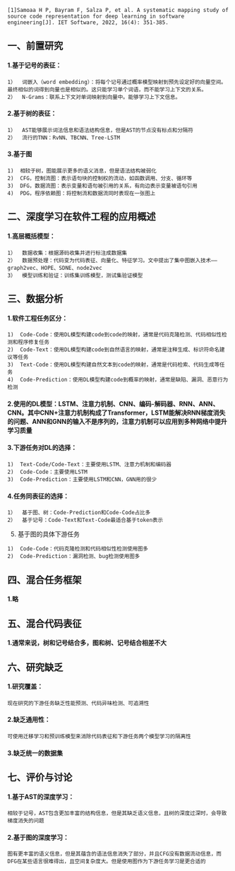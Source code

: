 ```[1]Samoaa H P, Bayram F, Salza P, et al. A systematic mapping study of source code representation for deep learning in software engineering[J]. IET Software, 2022, 16(4): 351-385.```

## 一、前置研究
#### 1.基于记号的表征：
```
1）	词嵌入（word embedding）：将每个记号通过概率模型映射到预先设定好的向量空间。最终相似的词得到向量也是相似的。这只能学习单个词语，而不能学习上下文的关系。
2）	N-Grams：联系上下文对单词映射到向量中。能够学习上下文信息。
```
#### 2.基于树的表征：
```
1）	AST能够展示词法信息和语法结构信息，但是AST的节点没有标点和分隔符
2）	流行的TNN：RvNN、TBCNN、Tree-LSTM
```
#### 3.基于图
```
1)	相较于树，图能展示更多的语义消息，但是语法结构被弱化
2)	CFG，控制流图：表示语句块的控制权的流动，如函数调用、分支、循环等
3)	DFG，数据流图：表示变量和语句被引用的关系，有向边表示变量被语句引用
4)	PDG，程序依赖图：将控制流和数据流同时表现在一张图上
```
## 二、深度学习在软件工程的应用概述
#### 1.高层概括模型：
```
1）	数据收集：根据源码收集并进行标注成数据集
2）	数据预处理：代码变为代码表征、向量化、特征学习。文中提出了集中图嵌入技术——graph2vec、HOPE、SDNE、node2vec
3）	模型训练和验证：训练集训练模型，测试集验证模型
```
## 三、数据分析
#### 1.软件工程任务区分：
```
1)	Code-Code：使用DL模型构建code到code的映射，通常是代码克隆检测、代码相似性检测和程序修复任务
2)	Code-Text：使用DL模型构建code到自然语言的映射，通常是注释生成、标识符命名建议等任务
3)	Text-Code：使用DL模型构建自然文本到code的映射，通常是代码检索、代码生成等任务
4)	Code-Prediction：使用DL模型构建code到概率的映射，通常是缺陷、漏洞、恶意行为检测
```
#### 2.使用的DL模型：LSTM、注意力机制、CNN、编码-解码器、RNN、ANN、CNN。其中CNN+注意力机制构成了Transformer，LSTM能解决RNN梯度消失的问题、ANN和GNN的输入不是序列的，注意力机制可以应用到多种网络中提升学习质量
#### 3.下游任务对DL的选择：
```
1)	Text-Code/Code-Text：主要使用LSTM、注意力机制和编码器
2)	Code-Code：主要使用LSTM
3)	Code-Prediction：主要使用LSTM和CNN，GNN用的很少
```
#### 4.任务同表征的选择：
```
1）	基于图、树：Code-Prediction和Code-Code占比多
2）	基于记号：Code-Text和Text-Code最适合基于token表示
```
5.	基于图的具体下游任务
```
1)	Code-Code：代码克隆检测和代码相似性检测使用图多
2)	Code-Prediction：漏洞检测、bug检测使用图多
```
## 四、混合任务框架
#### 1.略
## 五、混合代码表征
#### 1.通常来说，树和记号结合多，图和树、记号结合相差不大
## 六、研究缺乏
#### 1.研究覆盖：
```
现在研究的下游任务缺乏性能预测、代码异味检测、可追溯性
```
#### 2.缺乏通用性：
```
可使用迁移学习和预训练模型来消除代码表征和下游任务两个模型学习的隔离性
```
#### 3.缺乏统一的数据集
## 七、评价与讨论
#### 1.基于AST的深度学习：
```
相较于记号，AST包含更加丰富的结构信息，但是其缺乏语义信息，且树的深度过深时，会导致梯度消失的问题
```
#### 2.基于图的深度学习：
```
图有更丰富的语义信息，但是其蕴含的语法信息消失了部分，并且CFG没有数据流动信息，而DFG在某些语言很难得出，且空间复杂度大。但是使用图作为下游任务学习是更合适的
```